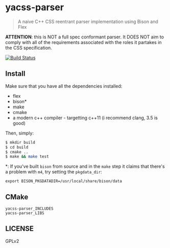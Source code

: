 # yacss-parser

> A naive C++ CSS reentrant parser implementation using Bison and Flex

**ATTENTION**: this is NOT a full spec conformant parser. It DOES NOT aim to comply with all of the requirements associated with the roles it partakes in the CSS specification.

[![Build Status](https://travis-ci.org/cirocosta/yacss-parser.svg?branch=master)](https://travis-ci.org/cirocosta/yacss-parser)

## Install

Make sure that you have all the dependencies installed:

- flex
- bison\*
- make
- cmake
- a modern c++ compiler - targetting c++11 (i recommend clang, 3.5 is good)

Then, simply:

```sh
$ mkdir build
$ cd build
$ cmake ..
$ make && make test
```

\*: If you've built `bison` from source and in the `make` step it claims that there's a problem with `m4`, try setting the `pkgdata_dir`:
```
export BISON_PKGDATADIR=/usr/local/share/bison/data
```

## CMake

```
yacss-parser_INCLUDES
yacss-parser_LIBS
```

## LICENSE

GPLv2


